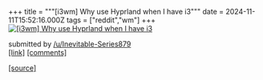 +++
title = """[i3wm] Why use Hyprland when I have i3"""
date = 2024-11-11T15:52:16.000Z
tags = ["reddit","wm"]
+++
[![[i3wm] Why use Hyprland when I have i3](https://b.thumbs.redditmedia.com/vKIq4iQxrm6Z429AB1HZaw3MtAUMF1c_uDq6aBkYnBk.jpg "[i3wm] Why use Hyprland when I have i3")](https://www.reddit.com/r/unixporn/comments/1govd76/i3wm_why_use_hyprland_when_i_have_i3/)

submitted by [/u/Inevitable-Series879](https://www.reddit.com/user/Inevitable-Series879)  
[\[link\]](https://www.reddit.com/gallery/1govd76) [\[comments\]](https://www.reddit.com/r/unixporn/comments/1govd76/i3wm_why_use_hyprland_when_i_have_i3/)

[[source]](https://www.reddit.com/r/unixporn/comments/1govd76/i3wm_why_use_hyprland_when_i_have_i3/)
